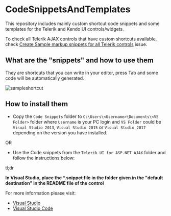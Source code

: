 # CodeSnippetsAndTemplates
This repository includes mainly custom shortcut code snippets and some templates for the Telerik and Kendo UI controls/widgets.

To check all Telerik AJAX controls that have custom shortcuts available, check [Create Sample markup snippets for all Telerik controls](https://github.com/telerik/CodeSnippetsAndTemplates/issues/3) issue.

## What are the "snippets" and how to use them

They are shortcuts that you can write in your editor, press Tab and some code will be automatically generated.

![sampleshortcut](https://code.visualstudio.com/assets/docs/editor/userdefinedsnippets/ajax-snippet.gif)

## How to install them

- Copy the `Code Snippets` folder to `C:\Users\<Username>\Documents\<VS Folder>` folder where `Username` is your PC login and `VS Folder` could be `Visual Studio 2013`, `Visual Studio 2015` or `Visual Studio 2017` depending on the version you have installed.

OR

- Use the Code snippets from the `Telerik UI for ASP.NET AJAX` folder and follow the instructions below:

tl;dr

**In Visual Studio, place the \*.snippet file in the folder given in the "default destination" in the README file of the control**

For more information please visit:
- [Visual Studio](https://msdn.microsoft.com/en-us/library/ms165394.aspx)
- [Visual Studio Code](https://code.visualstudio.com/docs/editor/userdefinedsnippets)

